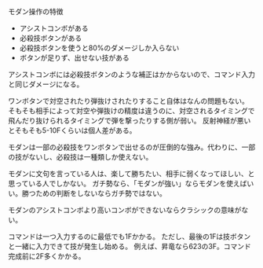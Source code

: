 モダン操作の特徴

- アシストコンボがある
- 必殺技ボタンがある
- 必殺技ボタンを使うと80%のダメージしか入らない
- ボタンが足りず、出せない技がある

アシストコンボには必殺技ボタンのような補正はかからないので、コマンド入力と同じダメージになる。

ワンボタンで対空されたり弾抜けされたりすること自体はなんの問題もない。
そもそも相手によって対空や弾抜けの精度は違うのに、対空されるタイミングで飛んだり抜けられるタイミングで弾を撃ったりする側が弱い。
反射神経が悪いとそもそも5-10Fくらいは個人差がある。

モダンは一部の必殺技をワンボタンで出せるのが圧倒的な強み。代わりに、一部の技がないし、必殺技は一種類しか使えない。

モダンに文句を言っている人は、楽して勝ちたい、相手に弱くなってほしい、と思っている人でしかない。
ガチ勢なら、「モダンが強い」ならモダンを使えばいい。勝つための判断をしないならガチ勢ではない。

モダンのアシストコンボより高いコンボができないならクラシックの意味がない。

コマンドは一つ入力するのに最低でも1Fかかる。
ただし、最後の1Fは技ボタンと一緒に入力できて技が発生し始める。
例えば、昇竜なら623の3F。コマンド完成前に2F多くかかる。
